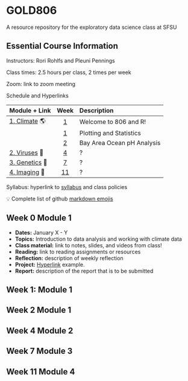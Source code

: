 # GOLD806

A resource repository for the exploratory data science class at SFSU


## Essential Course Information

Instructors: Rori Rohlfs and Pleuni Pennings

Class times: 2.5 hours per class, 2 times per week

Zoom: link to zoom meeting

Schedule and Hyperlinks

| Module + Link | Week          | Description  |
| ------------- |:-------------:| :------------|
| [1. Climate](all_class_resources/Module1-pHandCO2) :earth_americas: | [1](#week-0-module-1) | Welcome to 806 and R! |
|               | [1](#week-1-module-1) | Plotting and Statistics |
|               | [2](#week-2-module-1) | Bay Area Ocean pH Analysis |
| [2. Viruses](all_class_resources/Module2) :space_invader: | [4](#week-4-module-2)      |  ? |
| [3. Genetics](all_class_resources/Module3) :microscope: | [7](#week-7-module-3)      |   ? |
| [4. Imaging](all_class_resources/Module4) :sunrise: | [11](#week-11-module-4)      |    ? |

Syllabus: hyperlink to [syllabus](all_class_resources/syllabus/806_proposal_2019_09_18.pdf) and class policies

:bulb: Complete list of github [markdown emojis](https://gist.github.com/rxaviers/7360908)


## Week 0 Module 1

- **Dates:** January X - Y
- **Topics:** Introduction to data analysis and working with climate data
- **Class material:** link to notes, slides, and videos from class!
- **Reading:** link to reading assignments or resources
- **Reflection:** description of weekly reflection
- **Project:** [Hyperlink](all_class_resources/Module1-Hurricanes) example.
- **Report:** description of the report that is to be submitted


## Week 1: Module 1

## Week 2 Module 1

## Week 4 Module 2

## Week 7 Module 3

## Week 11 Module 4

